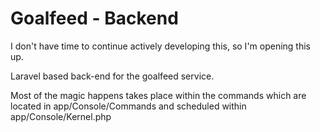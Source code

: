 # Goalfeed - Backend

I don't have time to continue actively developing this, so I'm opening this up.

Laravel based back-end for the goalfeed service.

Most of the magic happens takes place within the commands which are located in app/Console/Commands and scheduled within app/Console/Kernel.php